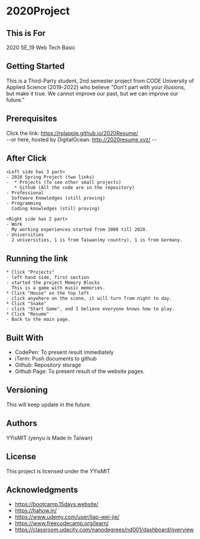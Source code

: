 # 2020Project 
## This is For
2020 SE_19 Web Tech Basic 

## Getting Started
This is a Third-Party student, 2nd semester project from CODE University of Applied Science (2019-2022) who believe "Don't part with your illusions, but make it true. We cannot improve our past, but we can improve our future."

## Prerequisites
Click the link: https://rplapple.github.io/2020Resume/  
--or here, hosted by DigitalOcean: http://2020resume.xyz/ --



## After Click 
```
<Left side has 3 part>
- 2020 Spring Project (two links)
-  * Projects (To see other small projects)
   * Github (All the code are in the repository)
- Professional
  Software Knowledges (still proving)
- Programming
  Coding knowledges (still proving)

<Right side has 2 part>
- Work
  My working experiences started from 2008 till 2020.
- Universities
  2 universities, 1 is from Taiwan(my country), 1 is from Germany. 
```

## Running the link
```
* Click "Projects"
- left hand side, first section
- started the project Memory Blocks
  This is a game with music memories.
* Click "House" on the top left
- click anywhere on the scene, it will turn from night to day. 
* Click "Snake"
- click "Start Game", and I believe everyone knows how to play.
* Click "Resume"
- Back to the main page.
```

## Built With
- CodePen: To present result immediately 
- iTerm:   Push documents to github
- Github:  Repository storage
- Github Page: To present result of the website pages. 

## Versioning
This will keep update in the future.


## Authors
YYisMIT (yenyu is Made in Taiwan)


## License
This project is licensed under the YYisMIT 

## Acknowledgments
- https://bootcamp.15days.website/ 
- https://hahow.in/
- https://www.udemy.com/user/liao-wei-jie/ 
- https://www.freecodecamp.org/learn/ 
- https://classroom.udacity.com/nanodegrees/nd001/dashboard/overview  
